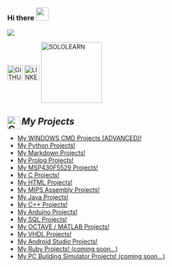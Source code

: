 ### Hi there <img src="https://raw.githubusercontent.com/iampavangandhi/iampavangandhi/master/gifs/Hi.gif" width="30px">

[![](https://raw.githubusercontent.com/AlexandrosPanag/AlexandrosPanag.github.io/main/Banner.gif)](https://github.com/AlexandrosPanag?tab=repositories)


[<img align="center" alt="GITHUB" width="35x" src="https://cdn.jsdelivr.net/npm/simple-icons@3.13.0/icons/github.svg" />][github]
[<img align="center" alt="LINKEDIN | LinkedIn" width="35px" src="https://cdn.jsdelivr.net/npm/simple-icons@v3/icons/linkedin.svg" />][linkedin]
[<img align="center" alt="SOLOLEARN" width="140px" src="https://upload.wikimedia.org/wikipedia/commons/thumb/5/53/SoloLearn_logo.svg/1920px-SoloLearn_logo.svg.png" />][SOLOLEARN]


[github]: https://github.com/AlexandrosPanag
[linkedin]: https://www.linkedin.com/in/αλέξανδρος-παναγιωτακόπουλος/
[SOLOLEARN]: https://www.sololearn.com/profile/17520389


<!-- BLOG-POST-LIST:START -->
## <img align="left" alt="Coding" width="30" src="https://media2.giphy.com/media/LYBMuRwH3JkhdmLbGE/giphy.gif?cid=ecf05e47jx65wsoe0706u8m33zcjgdboduv6popqnf3h902n&rid=giphy.gif&ct=s"> _My Projects_
<!-- BLOG-POST-LIST:START -->

- [My WINDOWS CMD Projects (ADVANCED)!](https://github.com/AlexandrosPanag/My_Windows_CMD_Projects)
- [My Python Projects!](https://github.com/AlexandrosPanag/My_Python_Projects)
- [My Markdown Projects!](https://github.com/AlexandrosPanag/Markdown_Projects)
- [My Prolog Projects!](https://github.com/AlexandrosPanag/My_Prolog_Projects)
- [My MSP430F5529 Projects!](https://github.com/AlexandrosPanag/Ti-launch-pad-with-MSP430-MCU)
- [My C Projects!](https://github.com/AlexandrosPanag/My-C-Projects)
- [My HTML Projects!](https://github.com/AlexandrosPanag/HTML-Start)
- [My MIPS Assembly Projects!](https://github.com/AlexandrosPanag/My-MIPS-Assembly-Projects)
- [My Java Projects!](https://github.com/AlexandrosPanag/My-Java-Projects)
- [My C++ Projects!](https://github.com/AlexandrosPanag/My_CPlusPlus_Projects)
- [My Arduino Projects!](https://github.com/AlexandrosPanag/My_Arduino_UNO_R3_ATmega328P_Projects)
- [My SQL Projects!](https://github.com/AlexandrosPanag/My_SQL_Projects)
- [My OCTAVE / MATLAB Projects!](https://github.com/AlexandrosPanag/My_Octave_Projects)
- [My VHDL Projects!](https://github.com/AlexandrosPanag/My_VHDL_Projects)
- [My Android Studio Projects!](https://github.com/AlexandrosPanag/My_Android_Studio_Projects)
- [My Ruby Projects! (coming soon...)]()
- [My PC Building Simulator Projects! (coming soon...)]()
